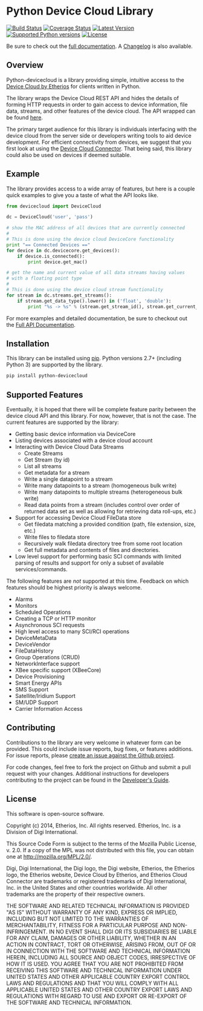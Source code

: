 Python Device Cloud Library
===========================

[![Build Status](https://travis-ci.org/Etherios/python-devicecloud.svg?branch=master)](https://travis-ci.org/Etherios/python-devicecloud)
[![Coverage Status](https://img.shields.io/coveralls/Etherios/python-devicecloud.svg)](https://coveralls.io/r/Etherios/python-devicecloud)
[![Latest Version](https://pypip.in/version/devicecloud/badge.svg)](https://pypi.python.org/pypi/devicecloud/)
[![Supported Python versions](https://pypip.in/py_versions/devicecloud/badge.svg)](https://pypi.python.org/pypi/devicecloud/)
[![License](https://pypip.in/license/devicecloud/badge.svg)](https://pypi.python.org/pypi/devicecloud/)

Be sure to check out the [full documentation](http://etherios.github.io/python-devicecloud).
A [Changelog](https://github.com/etherios/python-devicecloud/blob/master/CHANGELOG.md)
is also available.

Overview
--------

Python-devicecloud is a library providing simple, intuitive access to
the [Device Cloud by Etherios](http://www.etherios.com/products/devicecloud/) for clients written in
Python.

The library wraps the Device Cloud REST API and hides the details of forming HTTP requests in order to gain access to device information,
file data, streams, and other features of the device cloud.  The API
wrapped can be found [here](http://ftp1.digi.com/support/documentation/90002008_redirect.htm).


The primary target audience for this library is individuals
interfacing with the device cloud from the server side or developers
writing tools to aid device development.  For efficient connectivity
from devices, we suggest that you first look at using the [Device Cloud
Connector](http://www.etherios.com/products/devicecloud/connector).
That being said, this library could also be used on devices if deemed
suitable.

Example
-------

The library provides access to a wide array of features, but here is a
couple quick examples to give you a taste of what the API looks like.

```python
from devicecloud import DeviceCloud

dc = DeviceCloud('user', 'pass')

# show the MAC address of all devices that are currently connected
#
# This is done using the device cloud DeviceCore functionality
print "== Connected Devices =="
for device in dc.devicecore.get_devices():
    if device.is_connected():
        print device.get_mac()

# get the name and current value of all data streams having values
# with a floating point type
#
# This is done using the device cloud stream functionality
for stream in dc.streams.get_streams():
    if stream.get_data_type().lower() in ('float', 'double'):
        print "%s -> %s" % (stream.get_stream_id(), stream.get_current_value())
```

For more examples and detailed documentation, be sure to checkout out
the [Full API Documentation](https://etherios.github.io/python-devicecloud).

Installation
------------

This library can be installed using
[pip](https://github.com/pypa/pip).  Python versions 2.7+ (including
Python 3) are supported by the library.

```sh
pip install python-devicecloud
```


Supported Features
------------------

Eventually, it is hoped that there will be complete feature parity
between the device cloud API and this library.  For now, however, that
is not the case.  The current features are supported by the library:

* Getting basic device information via DeviceCore
* Listing devices associated with a device cloud account
* Interacting with Device Cloud Data Streams
  * Create Streams
  * Get Stream (by id)
  * List all streams
  * Get metadata for a stream
  * Write a single datapoint to a stream
  * Write many datapoints to a stream (homogeneous bulk write)
  * Write many datapoints to multiple streams (heterogeneous bulk write)
  * Read data points from a stream (includes control over order of
    returned data set as well as allowing for retrieving data
    roll-ups, etc.)
* Support for accessing Device Cloud FileData store
  * Get filedata matching a provided condition (path, file extension,
    size, etc.)
  * Write files to filedata store
  * Recursively walk filedata directory tree from some root location
  * Get full metadata and contents of files and directories.
* Low level support for performing basic SCI commands with limited parsing
  of results and support for only a subset of available services/commands.

The following features are *not* supported at this time.  Feedback on
which features should be highest priority is always welcome.

* Alarms
* Monitors
* Scheduled Operations
* Creating a TCP or HTTP monitor
* Asynchronous SCI requests
* High level access to many SCI/RCI operations
* DeviceMetaData
* DeviceVendor
* FileDataHistory
* Group Operations (CRUD)
* NetworkInterface support
* XBee specific support (XBeeCore)
* Device Provisioning
* Smart Energy APIs
* SMS Support
* Satellite/Iridium Support
* SM/UDP Support
* Carrier Information Access

Contributing
------------

Contributions to the library are very welcome in whatever form can be
provided.  This could include issue reports, bug fixes, or features
additions.  For issue reports, please [create an issue against the
Github
project](https://github.com/Etherios/python-devicecloud/issues).

For code changes, feel free to fork the project on Github and submit a
pull request with your changes.  Additional instructions for
developers contributing to the project can be found in the [Developer's
Guide](https://github.com/Etherios/python-devicecloud/blob/master/HACKING.md).

License
-------

This software is open-source software.

Copyright (c) 2014, Etherios, Inc. All rights reserved.
Etherios, Inc. is a Division of Digi International.

This Source Code Form is subject to the terms of the Mozilla Public
License, v. 2.0. If a copy of the MPL was not distributed with this file,
you can obtain one at http://mozilla.org/MPL/2.0/.

Digi, Digi International, the Digi logo, the Digi website, Etherios,
the Etherios logo, the Etherios website, Device Cloud by Etherios, and
Etherios Cloud Connector are trademarks or registered trademarks of
Digi International, Inc. in the United States and other countries
worldwide. All other trademarks are the property of their respective
owners.

THE SOFTWARE AND RELATED TECHNICAL INFORMATION IS PROVIDED "AS IS"
WITHOUT WARRANTY OF ANY KIND, EXPRESS OR IMPLIED, INCLUDING BUT NOT
LIMITED TO THE WARRANTIES OF MERCHANTABILITY, FITNESS FOR A PARTICULAR
PURPOSE AND NON-INFRINGEMENT. IN NO EVENT SHALL DIGI OR ITS
SUBSIDIARIES BE LIABLE FOR ANY CLAIM, DAMAGES OR OTHER LIABILITY,
WHETHER IN AN ACTION IN CONTRACT, TORT OR OTHERWISE, ARISING FROM, OUT
OF OR IN CONNECTION WITH THE SOFTWARE AND TECHNICAL INFORMATION
HEREIN, INCLUDING ALL SOURCE AND OBJECT CODES, IRRESPECTIVE OF HOW IT
IS USED. YOU AGREE THAT YOU ARE NOT PROHIBITED FROM RECEIVING THIS
SOFTWARE AND TECHNICAL INFORMATION UNDER UNITED STATES AND OTHER
APPLICABLE COUNTRY EXPORT CONTROL LAWS AND REGULATIONS AND THAT YOU
WILL COMPLY WITH ALL APPLICABLE UNITED STATES AND OTHER COUNTRY EXPORT
LAWS AND REGULATIONS WITH REGARD TO USE AND EXPORT OR RE-EXPORT OF THE
SOFTWARE AND TECHNICAL INFORMATION.
